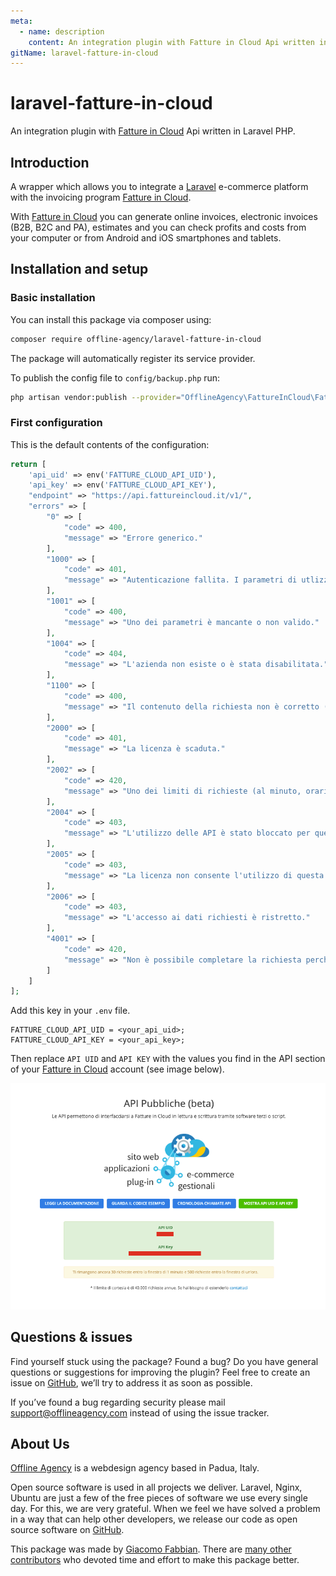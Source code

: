 ```yaml
---
meta:
  - name: description
    content: An integration plugin with Fatture in Cloud Api written in [Laravel](https://laravel.com/) PHP.
gitName: laravel-fatture-in-cloud
---
```


# laravel-fatture-in-cloud
An integration plugin with [Fatture in Cloud](https://fattureincloud.it) Api written in Laravel PHP.

## Introduction

A wrapper which allows you to integrate a [Laravel](https://laravel.com/) e-commerce platform with the invoicing program [Fatture in Cloud](https://fattureincloud.it).

With [Fatture in Cloud](https://fattureincloud.it) you can generate online invoices, electronic invoices (B2B, B2C and PA), estimates and you can check profits and costs from your computer or from Android and iOS smartphones and tablets.

## Installation and setup

### Basic installation

You can install this package via composer using:

``` bash 
composer require offline-agency/laravel-fatture-in-cloud
```
    
The package will automatically register its service provider.

To publish the config file to `config/backup.php` run:

``` bash 
php artisan vendor:publish --provider="OfflineAgency\FattureInCloud\FattureInCloudServiceProvider" --tag="config"    
```

### First configuration

This is the default contents of the configuration:

``` php
return [
    'api_uid' => env('FATTURE_CLOUD_API_UID'),
    'api_key' => env('FATTURE_CLOUD_API_KEY'),
    "endpoint" => "https://api.fattureincloud.it/v1/",
    "errors" => [
        "0" => [
            "code" => 400,
            "message" => "Errore generico."
        ],
        "1000" => [
            "code" => 401,
            "message" => "Autenticazione fallita. I parametri di utlizzo 'api_uid' e 'api_key' non sono validi."
        ],
        "1001" => [
            "code" => 400,
            "message" => "Uno dei parametri è mancante o non valido."
        ],
        "1004" => [
            "code" => 404,
            "message" => "L'azienda non esiste o è stata disabilitata."
        ],
        "1100" => [
            "code" => 400,
            "message" => "Il contenuto della richiesta non è corretto (probabilmente il json non è formattato correttamente)."
        ],
        "2000" => [
            "code" => 401,
            "message" => "La licenza è scaduta."
        ],
        "2002" => [
            "code" => 420,
            "message" => "Uno dei limiti di richieste (al minuto, orario o annuale) è stato superato."
        ],
        "2004" => [
            "code" => 403,
            "message" => "L'utilizzo delle API è stato bloccato per questo account."
        ],
        "2005" => [
            "code" => 403,
            "message" => "La licenza non consente l'utilizzo di questa funzione."
        ],
        "2006" => [
            "code" => 403,
            "message" => "L'accesso ai dati richiesti è ristretto."
        ],
        "4001" => [
            "code" => 420,
            "message" => "Non è possibile completare la richiesta perché è stato raggiunto il limite massimo di anagrafiche."
        ]
    ]
];
``` 

Add this key in your `.env` file.
        
    FATTURE_CLOUD_API_UID = <your_api_uid>;
    FATTURE_CLOUD_API_KEY = <your_api_key>;
 
Then replace `API UID` and `API KEY` with the values you find in the API section of your [Fatture in Cloud](https://secure.fattureincloud.it/api) account (see image below).

![Fatture in Cloud API section](./assets/images/fatture-in-cloud-api-section.png "Fatture in Cloud API section")

## Questions & issues
Find yourself stuck using the package? Found a bug? Do you have general questions or suggestions for improving the plugin? Feel free to create an issue on [GitHub](https://github.com/offline-agency/laravel-fatture-in-cloud/issues), we’ll try to address it as soon as possible.

If you’ve found a bug regarding security please mail <support@offlineagency.com> instead of using the issue tracker.

## About Us

[Offline Agency](https://offlineagency.it) is a webdesign agency based in Padua, Italy.

Open source software is used in all projects we deliver. Laravel, Nginx, Ubuntu are just a few of the free pieces of software we use every single day. For this, we are very grateful. When we feel we have solved a problem in a way that can help other developers, we release our code as open source software on [GitHub](https://github.com/offline-agency).

This package was made by [Giacomo Fabbian](https://github.com/Giacomo92). There are [many other contributors](https://github.com/offline-agency/laravel-fatture-in-cloud/graphs/contributors) who devoted time and effort to make this package better.
